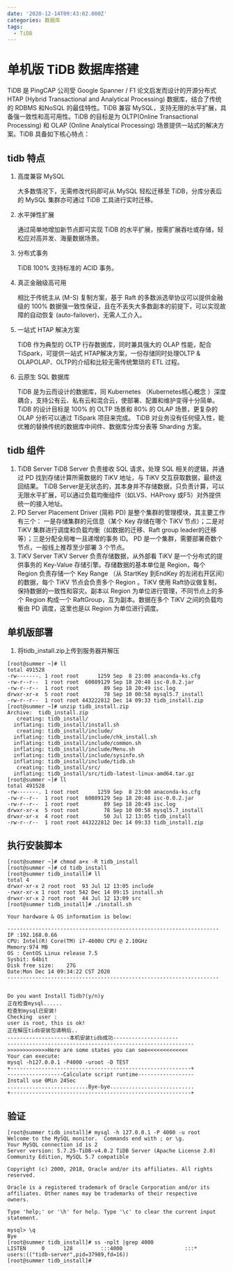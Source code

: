 ```yaml
---
date: '2020-12-14T09:43:02.000Z'
categories: 数据库
tags:
  - TiDB
---
```


# 单机版 TiDB 数据库搭建

TiDB 是 PingCAP 公司受 Google Spanner / F1 论文启发而设计的开源分布式 HTAP \(Hybrid Transactional and Analytical Processing\) 数据库，结合了传统的 RDBMS 和NoSQL 的最佳特性。TiDB 兼容 MySQL，支持无限的水平扩展，具备强一致性和高可用性。TiDB 的目标是为 OLTP\(Online Transactional Processing\) 和 OLAP \(Online Analytical Processing\) 场景提供一站式的解决方案。TiDB 具备如下核心特点：

## tidb 特点

1. 高度兼容 MySQL

   大多数情况下，无需修改代码即可从 MySQL 轻松迁移至 TiDB，分库分表后的 MySQL 集群亦可通过 TiDB 工具进行实时迁移。

2. 水平弹性扩展

   通过简单地增加新节点即可实现 TiDB 的水平扩展，按需扩展吞吐或存储，轻松应对高并发、海量数据场景。

3. 分布式事务

   TiDB 100% 支持标准的 ACID 事务。

4. 真正金融级高可用

   相比于传统主从 \(M-S\) 复制方案，基于 Raft 的多数派选举协议可以提供金融级的 100% 数据强一致性保证，且在不丢失大多数副本的前提下，可以实现故障的自动恢复 \(auto-failover\)，无需人工介入。

5. 一站式 HTAP 解决方案

   TiDB 作为典型的 OLTP 行存数据库，同时兼具强大的 OLAP 性能，配合 TiSpark，可提供一站式 HTAP解决方案，一份存储同时处理OLTP & OLAPOLAP、OLTP的介绍和比较无需传统繁琐的 ETL 过程。

6. 云原生 SQL 数据库

   TiDB 是为云而设计的数据库，同 Kubernetes （Kubernetes核心概念 ）深度耦合，支持公有云、私有云和混合云，使部署、配置和维护变得十分简单。 TiDB 的设计目标是 100% 的 OLTP 场景和 80% 的 OLAP 场景，更复杂的 OLAP 分析可以通过 TiSpark 项目来完成。 TiDB 对业务没有任何侵入性，能优雅的替换传统的数据库中间件、数据库分库分表等 Sharding 方案。

## tidb 组件

1. TiDB Server TiDB Server 负责接收 SQL 请求，处理 SQL 相关的逻辑，并通过 PD 找到存储计算所需数据的 TiKV 地址，与 TiKV 交互获取数据，最终返回结果。 TiDB Server是无状态的，其本身并不存储数据，只负责计算，可以无限水平扩展，可以通过负载均衡组件（如LVS、HAProxy 或F5）对外提供统一的接入地址。
2. PD Server Placement Driver \(简称 PD\) 是整个集群的管理模块，其主要工作有三个： 一是存储集群的元信息（某个 Key 存储在哪个 TiKV 节点）；二是对 TiKV 集群进行调度和负载均衡（如数据的迁移、Raft group leader的迁移等）；三是分配全局唯一且递增的事务 ID。 PD 是一个集群，需要部署奇数个节点，一般线上推荐至少部署 3 个节点。
3. TiKV Server TiKV Server 负责存储数据，从外部看 TiKV 是一个分布式的提供事务的 Key-Value 存储引擎。存储数据的基本单位是 Region，每个 Region 负责存储一个 Key Range （从 StartKey 到EndKey 的左闭右开区间）的数据，每个 TiKV 节点会负责多个 Region 。TiKV 使用 Raft协议做复制，保持数据的一致性和容灾。副本以 Region 为单位进行管理，不同节点上的多个 Region 构成一个 RaftGroup，互为副本。数据在多个 TiKV 之间的负载均衡由 PD 调度，这里也是以 Region 为单位进行调度。

## 单机版部署

1. 将tidb\_install.zip上传到服务器并解压

```text
[root@summer ~]# ll
total 491528
-rw-------. 1 root root      1259 Sep  8 23:00 anaconda-ks.cfg
-rw-r--r--  1 root root  60089129 Sep 18 20:48 isc-0.0.2.jar
-rw-r--r--  1 root root        89 Sep 18 20:49 isc.log
drwxr-xr-x  5 root root        78 Sep 10 00:58 mysql5.7_install
-rw-r--r--  1 root root 443222812 Dec 14 09:33 tidb_install.zip
[root@summer ~]# unzip tidb_install.zip 
Archive:  tidb_install.zip
   creating: tidb_install/
  inflating: tidb_install/install.sh  
   creating: tidb_install/include/
  inflating: tidb_install/include/chk_install.sh  
  inflating: tidb_install/include/common.sh  
  inflating: tidb_install/include/Menu.sh  
  inflating: tidb_install/include/sysinfo.sh  
  inflating: tidb_install/include/tidb.sh  
   creating: tidb_install/src/
  inflating: tidb_install/src/tidb-latest-linux-amd64.tar.gz  
[root@summer ~]# ll
total 491528
-rw-------. 1 root root      1259 Sep  8 23:00 anaconda-ks.cfg
-rw-r--r--  1 root root  60089129 Sep 18 20:48 isc-0.0.2.jar
-rw-r--r--  1 root root        89 Sep 18 20:49 isc.log
drwxr-xr-x  5 root root        78 Sep 10 00:58 mysql5.7_install
drwxr-xr-x  4 root root        50 Jul 12 13:05 tidb_install
-rw-r--r--  1 root root 443222812 Dec 14 09:33 tidb_install.zip
```

## 执行安装脚本

```text
[root@summer ~]# chmod a+x -R tidb_install
[root@summer ~]# cd tidb_install
[root@summer tidb_install]# ll
total 4
drwxr-xr-x 2 root root  93 Jul 12 13:05 include
-rwxr-xr-x 1 root root 542 Dec 14 09:15 install.sh
drwxr-xr-x 2 root root  44 Jul 12 13:09 src
[root@summer tidb_install]# ./install.sh 

Your hardware & OS information is below:

--------------------------------------------------------------------
IP :192.168.0.66
CPU: Intel(R) Core(TM) i7-4600U CPU @ 2.10GHz
Memory:974 MB
OS : CentOS Linux release 7.5
Sysbit: 64bit
Disk free size:    27G
Date:Mon Dec 14 09:34:22 CST 2020
--------------------------------------------------------------------


Do you want Install Tidb?(y/n)y
正在检查mysql......
检查到mysql已安装!
Checking  user :
user is root, this is ok!
正在解压tidb安装包请稍后..
--------------------本机安装tidb成功---------------------
------------------------------------------------------------
>>>>>>>>>>>>>Here are some states you can see<<<<<<<<<<<<<
Your can execute: 
mysql -h127.0.0.1 -P4000 -uroot -D TEST
+----------------------------------------------------------+
------------------Calculate script runtime------------------
Install use 0Min 24Sec 
..........................Bye-bye...........................
+----------------------------------------------------------+
```

## 验证

```text
[root@summer tidb_install]# mysql -h 127.0.0.1 -P 4000 -u root 
Welcome to the MySQL monitor.  Commands end with ; or \g.
Your MySQL connection id is 2
Server version: 5.7.25-TiDB-v4.0.2 TiDB Server (Apache License 2.0) Community Edition, MySQL 5.7 compatible

Copyright (c) 2000, 2018, Oracle and/or its affiliates. All rights reserved.

Oracle is a registered trademark of Oracle Corporation and/or its
affiliates. Other names may be trademarks of their respective
owners.

Type 'help;' or '\h' for help. Type '\c' to clear the current input statement.

mysql> \q
Bye
[root@summer tidb_install]# ss -nplt |grep 4000
LISTEN     0      128         :::4000                    :::*                   users:(("tidb-server",pid=37989,fd=16))
[root@summer tidb_install]#
```

